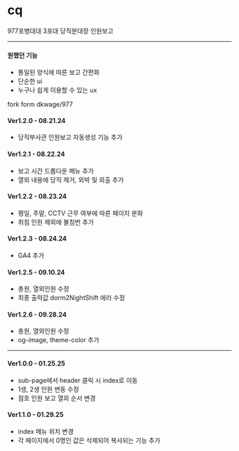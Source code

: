 # cq

977포병대대 3포대 당직분대장 인원보고

<hr>

<h4>원했던 기능</h4>
<ul>
<li>통일된 양식에 따른 보고 간편화
<li>단순한 ui
<li>누구나 쉽게 이용할 수 있는 ux
</ul>

fork form dkwage/977

<h4>Ver1.2.0 - 08.21.24</h4>
<ul>
<li>당직부사관 인원보고 자동생성 기능 추가
</ul>

<h4>Ver1.2.1 - 08.22.24</h4>
<ul>
<li>보고 시간 드롭다운 메뉴 추가
<li>열외 내용에 당직 제거, 외박 및 외출 추가
</ul>

<h4>Ver1.2.2 - 08.23.24</h4>
<ul>
<li>평일, 주말, CCTV 근무 여부에 따른 페이지 분화
<li>취침 인원 제외에 불침번 추가
</ul>

<h4>Ver1.2.3 - 08.24.24</h4>
<ul>
<li>GA4 추가
</ul>

<h4>Ver1.2.5 - 09.10.24</h4>
<ul>
<li>총원, 열외인원 수정
<li>최종 출력값 dorm2NightShift 에러 수정
</ul>

<h4>Ver1.2.6 - 09.28.24</h4>
<ul>
<li>총원, 열외인원 수정
<li>og-image, theme-color 추가
</ul>

<hr>

<h4>Ver1.0.0 - 01.25.25</h4>
<ul>
<li>sub-page에서 header 클릭 시 index로 이동
<li>1생, 2생 인원 변동 수정
<li>점호 인원 보고 열외 순서 변경
</ul>

<h4>Ver1.1.0 - 01.29.25</h4>
<ul>
<li>index 메뉴 위치 변경
<li>각 페이지에서 0명인 값은 삭제되어 복사되는 기능 추가
</ul>
